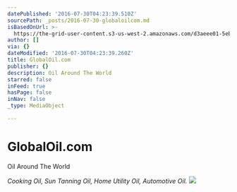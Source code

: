 ```yaml
---
datePublished: '2016-07-30T04:23:39.510Z'
sourcePath: _posts/2016-07-30-globaloilcom.md
isBasedOnUrl: >-
  https://the-grid-user-content.s3-us-west-2.amazonaws.com/d3aeee01-5eb8-44b1-bcf7-275e5d6aa034.jpg
author: []
via: {}
dateModified: '2016-07-30T04:23:39.260Z'
title: GlobalOil.com
publisher: {}
description: Oil Around The World
starred: false
inFeed: true
hasPage: false
inNav: false
_type: MediaObject

---
```

# GlobalOil.com

Oil Around The World

_Cooking Oil, Sun Tanning Oil, Home Utility Oil, Automotive Oil._
![](https://the-grid-user-content.s3-us-west-2.amazonaws.com/d3aeee01-5eb8-44b1-bcf7-275e5d6aa034.jpg)
